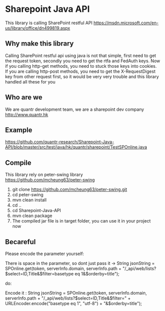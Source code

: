 # Sharepoint Java API
This library is calling SharePoint restful API https://msdn.microsoft.com/en-us/library/office/dn499819.aspx

## Why make this library
Calling SharePoint restful api using java is not that simple, first need to get the request token, secondly you need to get the rtfa and FedAuth keys. Now if you calling http-get methods, you need to stuck those keys into cookies. If you are calling http-post methods, you need to get the X-RequestDigest key from other request first, so it would be very very trouble and this library handled all these for you

## Who are we
We are quantr development team, we are a sharepoint dev company http://www.quantr.hk

## Example
https://github.com/quantr-research/Sharepoint-Java-API/blob/master/src/test/java/hk/quantr/sharepoint/TestSPOnline.java

## Compile

This library rely on peter-swing library https://github.com/mcheung63/peter-swing

1. git clone https://github.com/mcheung63/peter-swing.git
2. cd peter-swing
3. mvn clean install
4. cd ..
5. cd Sharepoint-Java-API
6. mvn clean package
7. The compiled jar file is in target folder, you can use it in your project now

## Becareful
		
Please encode the parameter yourself:

There is space in the parameter, so dont just pass it -> String jsonString = SPOnline.get(token, serverInfo.domain, serverInfo.path + "/_api/web/lists?$select=ID,Title&$filter=basetype eq 1&$orderby=title");

do:

Encode it : String jsonString = SPOnline.get(token, serverInfo.domain, serverInfo.path + "/_api/web/lists?$select=ID,Title&$filter=" + URLEncoder.encode("basetype eq 1", "utf-8") + "&$orderby=title");